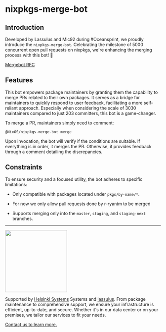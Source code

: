 # nixpkgs-merge-bot

## Introduction

Developed by Lassulus and Mic92 during #Oceansprint, we proudly introduce the
`nixpkgs-merge-bot`. Celebrating the milestone of 5000 concurrent open pull
requests on nixpkgs, we're enhancing the merging process with this bot! 🎉

[Mergebot RFC](https://github.com/NixOS/rfcs/pull/172)

## Features

This bot empowers package maintainers by granting them the capability to merge
PRs related to their own packages. It serves as a bridge for maintainers to
quickly respond to user feedback, facilitating a more self-reliant approach.
Especially when considering the scale of 3030 maintainers compared to just 203
committers, this bot is a game-changer.

To merge a PR, maintainers simply need to comment:

```
@NixOS/nixpkgs-merge-bot merge
```

Upon invocation, the bot will verify if the conditions are suitable. If
everything is in order, it merges the PR. Otherwise, it provides feedback
through a comment detailing the discrepancies.

## Constraints

To ensure security and a focused utility, the bot adheres to specific
limitations:

- Only compatible with packages located under `pkgs/by-name/*`.

- For now we only allow pull requests done by r-ryantm to be merged

- Supports merging only into the `master`, `staging`, and `staging-next`
  branches.

---

<img src="https://qr.helsinki-systems.de/logo/github" height="200">

Supported by [Helsinki Systems](https://helsinki-systems.de/) Systems and
[lassulus](https://github.com/Lassulus). From package maintenance to
comprehensive support, we ensure your infrastructure is efficient, up-to-date,
and secure. Whether it's in our data center or on your premises, we tailor our
services to fit your needs.

[Contact us to learn more.](https://helsinki-systems.de/kontakt)
